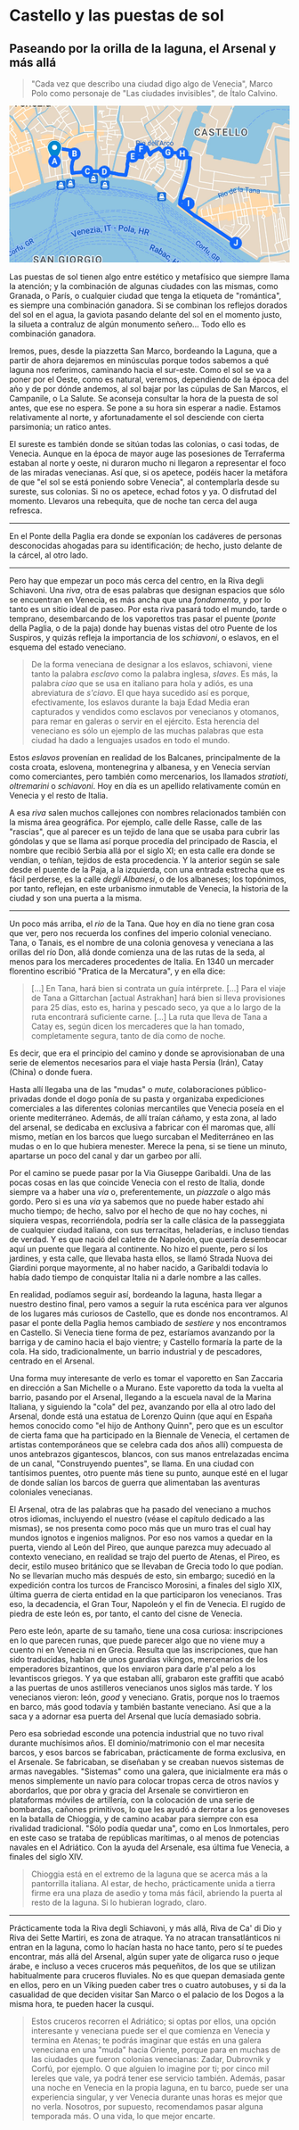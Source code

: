 # Castello y las puestas de sol
## Paseando por la orilla de la laguna, el Arsenal y más allá

> "Cada vez que describo una ciudad digo algo de Venecia", Marco Polo como personaje de "Las ciudades invisibles", de Ítalo Calvino.

![Un mapita del paseo](img/paseo-3.png)

Las puestas de sol tienen algo entre estético y metafísico que siempre
llama la atención; y la combinación de algunas ciudades con las
mismas, como Granada, o París, o cualquier ciudad que tenga la
etiqueta de "romántica", es siempre una combinación ganadora. Si se combinan los reflejos dorados del sol en el agua, la gaviota pasando delante del sol en el momento justo, la silueta a contraluz de algún monumento señero... Todo ello es combinación ganadora.

Iremos, pues, desde la piazzetta San Marco, bordeando la Laguna, que a partir de ahora dejaremos en minúsculas porque todos sabemos a qué laguna nos referimos, caminando hacia el sur-este. Como el sol se va a poner por el Oeste, como es natural, veremos, dependiendo de la época del año y de por dónde andemos, al sol bajar por las cúpulas de San Marcos, el Campanile, o La Salute. Se aconseja consultar la hora de la puesta de sol antes, que ese no espera. Se pone a su hora sin esperar a nadie. Estamos relativamente al norte, y afortunadamente el sol desciende con cierta parsimonia; un ratico antes.

El sureste es también donde se sitúan todas las colonias, o casi todas, de Venecia. Aunque en la época de mayor auge las posesiones de Terraferma estaban al norte y oeste, ni duraron mucho ni llegaron a representar el foco de las miradas venecianas. Así que, si os apetece, podéis hacer la metáfora de que "el sol se está poniendo sobre Venecia", al contemplarla desde su sureste, sus colonias. Si no os apetece, echad fotos y ya. O disfrutad del momento. Llevaros una rebequita, que de noche tan cerca del auga refresca.

---
En el Ponte della Paglia era donde se exponían los cadáveres de personas desconocidas ahogadas para su identificación; de hecho, justo delante de la cárcel, al otro lado.

---

Pero hay que empezar un poco más cerca del centro, en la Riva degli
Schiavoni. Una *riva*, otra de esas palabras que designan espacios que sólo se encuentran en Venecia, es más ancha que una *fondamenta*, y por lo tanto
es un sitio ideal de paseo. Por esta riva pasará todo el mundo, tarde
o temprano, desembarcando de los vaporettos tras pasar el puente
(*ponte* della Paglia, o de la paja) donde
hay buenas vistas del otro Puente de los Suspiros, y quizás refleja la
importancia de los *schiavoni*, o eslavos, en el esquema del estado
veneciano.

> De la forma veneciana de designar a los eslavos, schiavoni, viene
> tanto la palabra *esclavo* como la palabra inglesa, *slaves*. Es
> más, la palabra *ciao* que se usa en italiano para hola y adiós, es
> una abreviatura de *s'ciavo*. El que haya sucedido así es porque,
> efectivamente, los eslavos durante la baja Edad Media eran
> capturados y vendidos como esclavos por venecianos y otomanos, para
> remar en galeras o servir en el ejército. Esta herencia del
> veneciano es sólo un ejemplo de las muchas palabras que esta ciudad
> ha dado a lenguajes usados en todo el mundo.

Estos *eslavos* provenían en realidad de los Balcanes, principalmente
de la costa croata, eslovena, montenegrina y albanesa, y en Venecia
servían como comerciantes, pero también como mercenarios, los llamados
*stratioti*, *oltremarini* o *schiavoni*. Hoy en día es un apellido relativamente
común en Venecia y el resto de Italia.

A esa *riva* salen muchos callejones con nombres relacionados también con la misma área geográfica. Por ejemplo, calle delle Rasse, calle de las "rascias", que al parecer es un tejido de lana que se usaba para cubrir las góndolas y que se llama así porque procedía del principado de Rascia, el nombre que recibió Serbia allá por el siglo XI; en esta calle era donde se vendían, o teñían, tejidos de esta procedencia. Y la anterior según se sale desde el puente de la Paja, a la izquierda, con una entrada estrecha que es fácil perderse, es la calle *degli Albanesi*, o de los albaneses; los topónimos, por tanto, reflejan, en este urbanismo inmutable de Venecia, la historia de la ciudad y son una puerta a la misma.

---

Un poco más arriba, el *rio* de la Tana. Que hoy en día no tiene gran cosa que
ver, pero nos recuerda los confines del imperio colonial veneciano. Tana, o
Tanais, es el nombre de una colonia genovesa y veneciana a las orillas del río
Don, allá donde comienza una de las rutas de la seda, al menos para los
mercaderes procedentes de Italia. En 1340 un mercader florentino escribió
"Pratica de la Mercatura", y en ella dice:

> [...] En Tana, hará bien si contrata un guía intérprete. [...] Para el viaje
> de Tana a Gittarchan [actual Astrakhan] hará bien si lleva provisiones para 25 días, esto es,
> harina y pescado seco, ya que a lo largo de la ruta encontrará suficiente
> carne. [...] La ruta que lleva de Tana a Catay es, según dicen los mercaderes
> que la han tomado, completamente segura, tanto de día como de noche.

Es decir, que era el principio del camino y donde se aprovisionaban de una serie
de elementos necesarios para el viaje hasta Persia (Irán), Catay (China) o donde
fuera.

Hasta allí llegaba una de las "mudas" o
*mute*, colaboraciones público-privadas donde el dogo ponía de su pasta y
organizaba expediciones comerciales a las diferentes colonias mercantiles que
Venecia poseía en el oriente mediterráneo. Además, de allí traían cáñamo, y esta
zona, al lado del arsenal, se dedicaba en exclusiva a fabricar con él maromas que, allí
mismo, metían en los barcos que luego surcaban el Mediterráneo en las mudas o en
lo que hubiera menester. Merece la pena, si se tiene un minuto, apartarse un
poco del canal y dar un garbeo por allí.

Por el camino se puede pasar por la Via Giuseppe Garibaldi. Una de las pocas
cosas en las que coincide Venecia con el resto de Italia, donde siempre va a
haber una *via* o, preferentemente, un *piazzale* o algo más gordo. Pero si es
una *via* ya sabemos que no puede haber estado ahí mucho tiempo; de hecho, salvo
por el hecho de que no hay coches, ni siquiera vespas, recorriéndola, podría ser
la calle clásica de la passeggiata de cualquier ciudad italiana, con sus
terracitas, heladerías, e incluso tiendas de verdad. Y es que nació del caletre
de Napoleón, que quería desembocar aquí un puente que llegara al continente. No
hizo el puente, pero sí los jardines, y esta calle, que llevaba hasta ellos, se
llamó Strada Nuova dei Giardini porque mayormente, al no haber nacido, a
Garibaldi todavía lo había dado tiempo de conquistar Italia ni a darle nombre a
las calles.

En realidad, podíamos seguir así, bordeando la laguna, hasta llegar a
nuestro destino final, pero vamos a seguir la ruta escénica para ver
algunos de los lugares más curiosos de Castello, que es donde nos
encontramos. Al pasar el ponte della Paglia hemos cambiado de
*sestiere* y nos encontramos en Castello. Si Venecia tiene forma de
pez, estaríamos avanzando por la barriga y de camino hacia el bajo vientre; y Castello formaría la parte
de la cola. Ha sido, tradicionalmente, un barrio industrial y de pescadores,
centrado en el Arsenal.

Una forma muy interesante de verlo es tomar el vaporetto en San Zaccaria en
dirección a San Michelle o a Murano. Este vaporetto da toda la vuelta al barrio,
pasando por el Arsenal, llegando a la escuela naval de la Marina Italiana, y
siguiendo la "cola" del pez, avanzando por ella al otro lado del Arsenal, donde
está una estatua de Lorenzo Quinn (que aquí en España hemos conocido como "el
hijo de Anthony Quinn", pero que es un escultor de cierta fama que ha
participado en la Biennale de Venecia, el certamen de artistas contemporáneos que
se celebra cada dos años allí) compuesta de unos antebrazos gigantescos,
blancos, con sus manos entrelazadas encima de un canal, "Construyendo puentes",
se llama. En una ciudad con tantísimos puentes, otro puente más tiene su punto,
aunque esté en el lugar de donde salían los barcos de guerra que alimentaban las
aventuras coloniales venecianas.

El Arsenal, otra de las palabras que ha pasado del veneciano a muchos otros idiomas, incluyendo el nuestro (véase el
capítulo dedicado a las mismas), se nos presenta como poco más que un muro tras
el cual hay mundos ignotos e ingenios malignos. Por eso nos vamos a quedar en la
puerta, viendo al León del Pireo, que aunque parezca muy adecuado al contexto
veneciano, en realidad se trajo del puerto de Atenas, el Pireo, es decir, estilo
museo británico que se llevaban de Grecia todo lo que podían. No se llevarían mucho más después de esto, sin embargo; sucedió en la expedición contra los turcos de Francisco Morosini, a finales del siglo XIX, última guerra de cierta entidad en la que participaron los venecianos. Tras eso, la decadencia, el Gran Tour, Napoleón y el fin de Venecia. El rugido de piedra de este león es, por tanto, el canto del cisne de Venecia.

Pero este león,
aparte de su tamaño, tiene una cosa curiosa: inscripciones en lo que parecen
runas, que puede parecer algo que no viene muy a cuento ni en Venecia ni en
Grecia. Resulta que las inscripciones, que han sido traducidas, hablan de unos
guardias vikingos, mercenarios de los emperadores bizantinos, que los enviaron
para darle p'al pelo a los levantiscos griegos. Y ya que estaban allí, grabaron
este graffiti que acabó a las puertas de unos astilleros venecianos unos siglos
más tarde. Y los venecianos vieron: león, *good* y veneciano. Gratis, porque nos lo traemos en barco, más good todavía y también bastante veneciano. Así que a la saca y a adornar esa puerta del Arsenal que lucía demasiado sobria.

Pero esa sobriedad esconde una potencia industrial que no tuvo rival durante muchísimos años. El dominio/matrimonio con el mar necesita barcos, y esos barcos se fabricaban, prácticamente de forma exclusiva, en el Arsenale. Se fabricaban, se diseñaban y se creaban nuevos sistemas de armas navegables. "Sistemas" como una galera, que inicialmente era más o menos simplemente un navío para colocar tropas cerca de otros navíos y abordarlos, que por obra y gracia del Arsenale se convirtieron en plataformas móviles de artillería, con la colocación de una serie de bombardas, cañones primitivos, lo que les ayudó a derrotar a los genoveses en la batalla de Chioggia, y de camino acabar para siempre con esa rivalidad tradicional. "Sólo podía quedar una", como en Los Inmortales, pero en este caso se trataba de repúblicas marítimas, o al menos de potencias navales en el Adriático. Con la ayuda del Arsenale, esa última fue Venecia, a finales del siglo XIV.

> Chioggia está en el extremo de la laguna que se acerca más a la pantorrilla italiana. Al estar, de hecho, prácticamente unida a tierra firme era una plaza de asedio y toma más fácil, abriendo la puerta al resto de la laguna. Si lo hubieran logrado, claro.

---

Prácticamente toda la Riva degli Schiavoni, y más allá, Riva de Ca' di Dio y Riva
dei Sette Martiri, es zona de atraque. Ya no atracan
transatlánticos ni entran en la laguna, como lo hacían hasta no hace tanto, pero
sí te puedes encontrar, más allá del Arsenal, algún super yate de oligarca ruso
o jeque árabe, e incluso a veces cruceros más pequeñitos, de los que se utilizan
habitualmente para cruceros fluviales. No es que quepan demasiada gente en
ellos, pero en un Viking pueden caber tres o cuatro autobuses, y si da la
casualidad de que deciden visitar San Marco o el palacio de los Dogos a la misma
hora, te pueden hacer la cusqui.

> Estos cruceros recorren el Adriático; si optas por ellos, una opción
> interesante y veneciana puede ser el que comienza en Venecia y termina en
> Atenas; te podrás imaginar que estás en una galera veneciana en una "muda"
> hacia Oriente, porque para en muchas de las ciudades que fueron colonias
> venecianas: Zadar, Dubrovnik y Corfú, por ejemplo. O que alguien lo imagine
> por ti; por cinco mil lereles que vale, ya podrá tener ese servicio
> también. Además, pasar una noche en Venecia en la propia laguna, en tu barco,
> puede ser una experiencia singular, y ver Venecia durante unas horas es mejor
> que no verla. Nosotros, por supuesto, recomendamos pasar alguna temporada
> más. O una vida, lo que mejor encarte.
